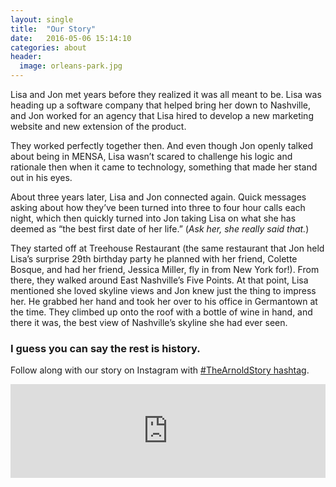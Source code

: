 ```yaml
---
layout: single
title:  "Our Story"
date:   2016-05-06 15:14:10
categories: about
header:
  image: orleans-park.jpg
---
```


Lisa and Jon met years before they realized it was all meant to be. Lisa was heading up a software company that helped bring her down to Nashville, and Jon worked for an agency that Lisa hired to develop a new marketing website and new extension of the product.

They worked perfectly together then. And even though Jon openly talked about being in MENSA, Lisa wasn’t scared to challenge his logic and rationale then when it came to technology, something that made her stand out in his eyes.

About three years later, Lisa and Jon connected again. Quick messages asking about how they’ve been turned into three to four hour calls each night, which then quickly turned into Jon taking Lisa on what she has deemed as “the best first date of her life.” (_Ask her, she really said that._)

They started off at Treehouse Restaurant (the same restaurant that Jon held Lisa’s surprise 29th birthday party he planned with her friend, Colette Bosque, and had her friend, Jessica Miller, fly in from New York for!). From there, they walked around East Nashville’s Five Points. At that point, Lisa mentioned she loved skyline views and Jon knew just the thing to impress her. He grabbed her hand and took her over to his office in Germantown at the time. They climbed up onto the roof with a bottle of wine in hand, and there it was, the best view of Nashville’s skyline she had ever seen.

### I guess you can say the rest is history.

Follow along with our story on Instagram with [#TheArnoldStory hashtag](https://www.instagram.com/explore/tags/thearnoldstory/).

<script src="http://snapwidget.com/js/snapwidget.js"></script>
<iframe src="http://snapwidget.com/in/?h=dGhlYXJub2xkc3Rvcnl8aW58MTI1fDN8M3x8bm98NXxub25lfG9uU3RhcnR8eWVzfHllcw==&ve=100516" title="Instagram Widget" class="snapwidget-widget" allowTransparency="true" frameborder="0" scrolling="no" style="border:none; overflow:hidden; width:100%;"></iframe>
